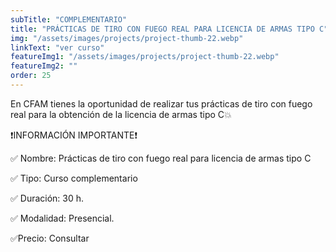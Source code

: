 ```yaml
---
subTitle: "COMPLEMENTARIO" 
title: "PRÁCTICAS DE TIRO CON FUEGO REAL PARA LICENCIA DE ARMAS TIPO C"
img: "/assets/images/projects/project-thumb-22.webp"
linkText: "ver curso"
featureImg1: "/assets/images/projects/project-thumb-22.webp"
featureImg2: ""
order: 25
---
```

En CFAM tienes la oportunidad de realizar tus prácticas de tiro con fuego real para la obtención de la licencia de armas tipo C💥

❗️INFORMACIÓN IMPORTANTE❗️

✅ Nombre: Prácticas de tiro con fuego real para licencia de armas tipo C

✅ Tipo: Curso complementario

✅ Duración: 30 h.

✅ Modalidad: Presencial.

✅Precio: Consultar
